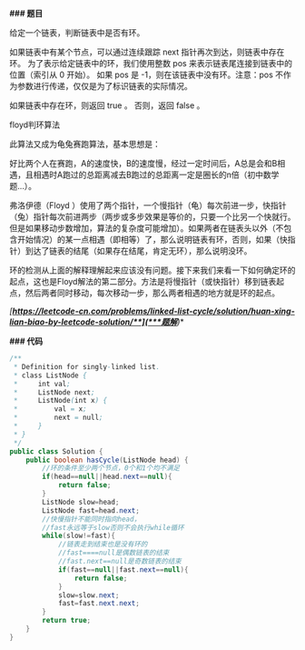 **### 题目**

给定一个链表，判断链表中是否有环。



如果链表中有某个节点，可以通过连续跟踪 next 指针再次到达，则链表中存在环。 为了表示给定链表中的环，我们使用整数 pos 来表示链表尾连接到链表中的位置（索引从 0 开始）。 如果 pos 是 -1，则在该链表中没有环。注意：pos 不作为参数进行传递，仅仅是为了标识链表的实际情况。



如果链表中存在环，则返回 true 。 否则，返回 false 。





floyd判环算法

此算法又成为龟兔赛跑算法，基本思想是：



好比两个人在赛跑，A的速度快，B的速度慢，经过一定时间后，A总是会和B相遇，且相遇时A跑过的总距离减去B跑过的总距离一定是圈长的n倍（初中数学题…）。



弗洛伊德（Floyd ）使用了两个指针，一个慢指针（龟）每次前进一步，快指针（兔）指针每次前进两步（两步或多步效果是等价的，只要一个比另一个快就行。但是如果移动步数增加，算法的复杂度可能增加）。如果两者在链表头以外（不包含开始情况）的某一点相遇（即相等）了，那么说明链表有环，否则，如果（快指针）到达了链表的结尾（如果存在结尾，肯定无环），那么说明没环。



环的检测从上面的解释理解起来应该没有问题。接下来我们来看一下如何确定环的起点，这也是Floyd解法的第二部分。方法是将慢指针（或快指针）移到链表起点，然后两者同时移动，每次移动一步，那么两者相遇的地方就是环的起点。



**[**https://leetcode-cn.com/problems/linked-list-cycle/solution/huan-xing-lian-biao-by-leetcode-solution/**](***题解***)**

**### 代码**



```java
/**
 * Definition for singly-linked list.
 * class ListNode {
 *     int val;
 *     ListNode next;
 *     ListNode(int x) {
 *         val = x;
 *         next = null;
 *     }
 * }
 */
public class Solution {
    public boolean hasCycle(ListNode head) {
        //环的条件至少两个节点，0个和1个均不满足
        if(head==null||head.next==null){
            return false;
        }
        ListNode slow=head;
        ListNode fast=head.next;
        //快慢指针不能同时指向head，
        //fast永远等于slow否则不会执行while循环
        while(slow!=fast){
            //链表走到结束也是没有环的
            //fast====null是偶数链表的结束
            //fast.next==null是奇数链表的结束
            if(fast==null||fast.next==null){
                return false;
            }
            slow=slow.next;
            fast=fast.next.next;
        }
        return true;
    }
}

```

